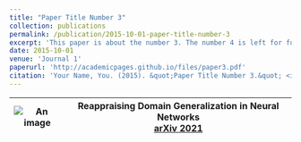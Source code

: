 ```yaml
---
title: "Paper Title Number 3"
collection: publications
permalink: /publication/2015-10-01-paper-title-number-3
excerpt: 'This paper is about the number 3. The number 4 is left for future work.'
date: 2015-10-01
venue: 'Journal 1'
paperurl: 'http://academicpages.github.io/files/paper3.pdf'
citation: 'Your Name, You. (2015). &quot;Paper Title Number 3.&quot; <i>Journal 1</i>. 1(3).'
---
```

| ![An image](https://faculty.iiit.ac.in/~vgandhi/vgandhi_files/dg.jpg ) | Reappraising Domain Generalization in Neural Networks<br/> [arXiv 2021](https://arxiv.org/pdf/2110.07981.pdf)  |
|-|-|
